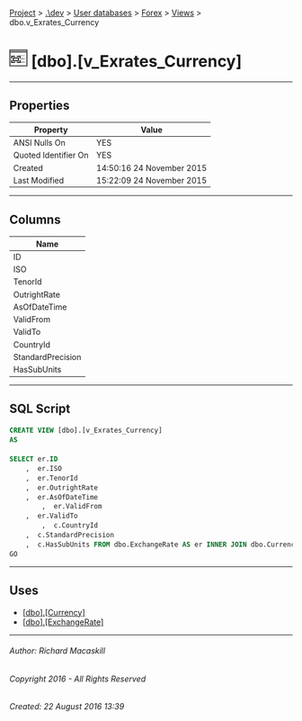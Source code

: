 #### 

[Project](../../../../index.md) > [.\\dev](../../../index.md) > [User databases](../../index.md) > [Forex](../index.md) > [Views](Views.md) > dbo.v_Exrates_Currency

# ![Views](../../../../Images/View32.png) [dbo].[v_Exrates_Currency]

---

## <a name="#properties"></a>Properties

| Property | Value |
|---|---|
| ANSI Nulls On | YES |
| Quoted Identifier On | YES |
| Created | 14:50:16 24 November 2015 |
| Last Modified | 15:22:09 24 November 2015 |


---

## <a name="#columns"></a>Columns

| Name |
|---|
| ID |
| ISO |
| TenorId |
| OutrightRate |
| AsOfDateTime |
| ValidFrom |
| ValidTo |
| CountryId |
| StandardPrecision |
| HasSubUnits |


---

## <a name="#sqlscript"></a>SQL Script

```sql
CREATE VIEW [dbo].[v_Exrates_Currency]
AS

SELECT er.ID
    ,  er.ISO
    ,  er.TenorId
    ,  er.OutrightRate
    ,  er.AsOfDateTime
        ,  er.ValidFrom
    ,  er.ValidTo
        ,  c.CountryId
    ,  c.StandardPrecision
    ,  c.HasSubUnits FROM dbo.ExchangeRate AS er INNER JOIN dbo.Currency AS c ON c.ISO = er.ISO
GO

```


---

## <a name="#uses"></a>Uses

* [[dbo].[Currency]](../Tables/Currency.md)
* [[dbo].[ExchangeRate]](../Tables/ExchangeRate.md)


---

###### Author:  Richard Macaskill

###### Copyright 2016 - All Rights Reserved

###### Created: 22 August 2016 13:39

